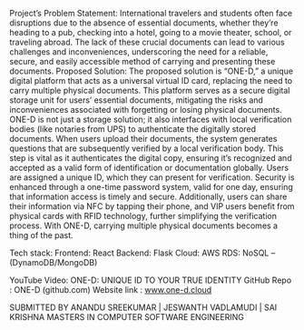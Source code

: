 Project’s Problem Statement: International travelers and students often face disruptions due to the absence of essential documents, whether they’re heading to a pub, checking into a hotel, going to a movie theater, school, or traveling abroad. The lack of these crucial documents can lead to various challenges and inconveniences, underscoring the need for a reliable, secure, and easily accessible method of carrying and presenting these documents.
Proposed Solution: The proposed solution is “ONE-D,” a unique digital platform that acts as a universal virtual ID card, replacing the need to carry multiple physical documents. This platform serves as a secure digital storage unit for users’ essential documents, mitigating the risks and inconveniences associated with forgetting or losing physical documents.
ONE-D is not just a storage solution; it also interfaces with local verification bodies (like notaries from UPS) to authenticate the digitally stored documents. When users upload their documents, the system generates questions that are subsequently verified by a local verification body. This step is vital as it authenticates the digital copy, ensuring it’s recognized and accepted as a valid form of identification or documentation globally.
Users are assigned a unique ID, which they can present for verification. Security is enhanced through a one-time password system, valid for one day, ensuring that information access is timely and secure. Additionally, users can share their information via NFC by tapping their phone, and VIP users benefit from physical cards with RFID technology, further simplifying the verification process. With ONE-D, carrying multiple physical documents becomes a thing of the past.

Tech stack:
Frontend: React
Backend: Flask
Cloud: AWS
RDS: NoSQL – (DynamoDB/MongoDB)


YouTube Video: ONE-D: UNIQUE ID TO YOUR TRUE IDENTITY 
GitHub Repo    : ONE-D (github.com)
Website link     : www.one-d.cloud

SUBMITTED BY
ANANDU SREEKUMAR | JESWANTH VADLAMUDI | SAI KRISHNA
MASTERS IN COMPUTER SOFTWARE ENGINEERING 
